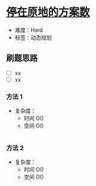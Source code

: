 # [停在原地的方案数](https://leetcode-cn.com/problems/number-of-ways-to-stay-in-the-same-place-after-some-steps/)

- 难度：Hard
- 标签：动态规划

## 刷题思路

- [ ] xx
- [ ] xx

### 方法 1

- 复杂度：
    - 时间 O()
    - 空间 O()

``` js

```

### 方法 2

- 复杂度：
    - 时间 O()
    - 空间 O()

``` js

```
